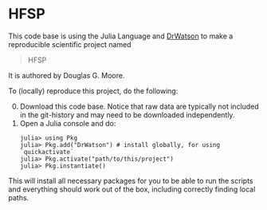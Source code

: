 # HFSP

This code base is using the Julia Language and [DrWatson](https://juliadynamics.github.io/DrWatson.jl/stable/)
to make a reproducible scientific project named
> HFSP

It is authored by Douglas G. Moore.

To (locally) reproduce this project, do the following:

0. Download this code base. Notice that raw data are typically not included in the
   git-history and may need to be downloaded independently.
1. Open a Julia console and do:
   ```
   julia> using Pkg
   julia> Pkg.add("DrWatson") # install globally, for using `quickactivate`
   julia> Pkg.activate("path/to/this/project")
   julia> Pkg.instantiate()
   ```

This will install all necessary packages for you to be able to run the scripts and
everything should work out of the box, including correctly finding local paths.
